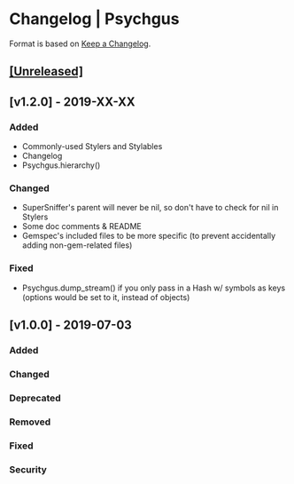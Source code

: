 # Changelog | Psychgus

Format is based on [Keep a Changelog](https://keepachangelog.com/en/1.0.0/).

## [[Unreleased]](https://github.com/esotericpig/psychgus/compare/v1.0.1...master)

## [v1.2.0] - 2019-XX-XX

### Added
- Commonly-used Stylers and Stylables
- Changelog
- Psychgus.hierarchy()

### Changed
- SuperSniffer's parent will never be nil, so don't have to check for nil in Stylers
- Some doc comments & README
- Gemspec's included files to be more specific (to prevent accidentally adding non-gem-related files)

### Fixed
- Psychgus.dump_stream() if you only pass in a Hash w/ symbols as keys (options would be set to it, instead of objects)

## [v1.0.0] - 2019-07-03
### Added
### Changed
### Deprecated
### Removed
### Fixed
### Security

